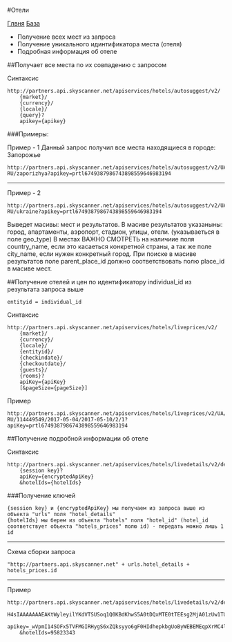
#Отели

[Глвня](https://github.com/tolyaganzin/skyscanner-RU) [База](https://github.com/tolyaganzin/skyscanner-RU/blob/master/base.md)

* Получение всех мест из запроса
* Получение уникального идинтификатора места (отеля)
* Подробная информация об отеле


##Получает все места по их совпадению с запросом


Синтаксис
```
http://partners.api.skyscanner.net/apiservices/hotels/autosuggest/v2/
    {market}/
    {currency}/
    {locale}/
    {query}?
    apikey={apikey}
```

###Примеры:

Пример - 1
Данный запрос получил все места находящиеся в городе: Запорожье
```
http://partners.api.skyscanner.net/apiservices/hotels/autosuggest/v2/UA/USD/ru-RU/zaporizhya?apikey=prtl6749387986743898559646983194
```
--------------------------------------------------------------------------------

Пример - 2
```
http://partners.api.skyscanner.net/apiservices/hotels/autosuggest/v2/UA/USD/ru-RU/ukraine?apikey=prtl6749387986743898559646983194
```

Выведет масивы: мест и результатов. В масиве результатов указаныны: город, апартаменты, аэропорт, стадион, улицы, отели. (указываеться в поле geo_type)
В местах ВАЖНО СМОТРЕТЬ на наличиие поля country_name, если это касаеться конкретной страны, а так же поле city_name, если нужен конкретный город. При поиске в масиве результатов поле parent_place_id должно соответствовать полю place_id в масиве мест.


##Получение отелей и цен по идентификатору individual_id из результата запроса выше
```
entityid = individual_id
```
Синтаксис
```
http://partners.api.skyscanner.net/apiservices/hotels/liveprices/v2/
    {market}/
    {currency}/
    {locale}/
    {entityid}/
    {checkindate}/
    {checkoutdate}/
    {guests}/
    {rooms}?
    apiKey={apiKey}
    [&pageSize={pageSize}]
```

Пример
```
http://partners.api.skyscanner.net/apiservices/hotels/liveprices/v2/UA/USD/ru-RU/114449549/2017-05-04/2017-05-10/2/1?apiKey=prtl6749387986743898559646983194
```

##Получение подробной информации об отеле

Синтаксис
```
http://partners.api.skyscanner.net/apiservices/hotels/livedetails/v2/details/
    {session key}?
    apiKey={encryptedApiKey}
    &hotelIds={hotelIds}
```

###Получение ключей
```
{session key} и {encryptedApiKey} мы получаем из запроса выше из объекта "urls" поля "hotel_details"
{hotelIds} мы берем из объекта "hotels" поля "hotel_id" (hotel_id соответствует объекта "hotels_prices" полю id) - передать можно лишь 1 id
```
--------------------------------------------------------------------------------
Схема сборки запроса
```
"http://partners.api.skyscanner.net" + urls.hotel_details + hotels_prices.id
```
--------------------------------------------------------------------------------
Пример
```
http://partners.api.skyscanner.net/apiservices/hotels/livedetails/v2/details/
    H4sIAAAAAAAEAKtWyleyilYKdVTSUSoq1Q0KBdKhwS5A0tDQxMTE0tTEEsg2MjA01zUw1TUwCTEwsAIjJFFDAyRRIx1DoF5jHSMgw9RQSSevNCcnVkcpT8lK19LcxLgWAGUE2ARxAAAA0?
    apikey=_wVpmI14SOFx5TVFMGIRHygS6xZQksyyo6gF0HIdhepkbgUoByWEBEMEqpXrMC4lKVbqL6eB7oqsknxsI3bc67g%3D%3D
    &hotelIds=95823343
```
